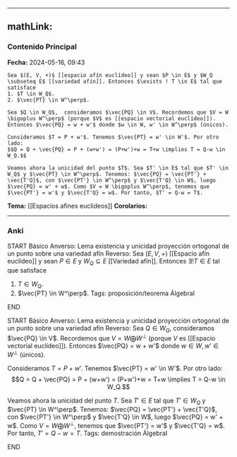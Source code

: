 	
---
mathLink:
---
### Contenido Principal

**Fecha:** 2024-05-16, 09:43

```ad-lemma
Sea $(E, V, +)$ [[espacio afín euclídeo]] y sean $P \in E$ y $W_Q \subseteq E$ [[variedad afín]]. Entonces $\exists ! T \in E$ tal que satisface
1. $T \in W_Q$.
2. $\vec{PT} \in W^\perp$.
```


```ad-proof
Sea $Q \in W_Q$,  consideramos $\vec{PQ} \in V$. Recordemos que $V = W \bigoplus W^\perp$ (porque $V$ es [[espacio vectorial euclídeo]]). Entonces $\vec{PQ} = w + w'$ donde $w \in W, w' \in W^\perp$ (únicos). 

Consideramos $T = P + w'$. Tenemos $\vec{PT} = w' \in W'$. Por otro lado:
$$Q = Q + \vec{PQ} = P + (w+w') = (P+w')+w = T+w \implies T = Q-w \in W_Q.$$

Veamos ahora la unicidad del punto $T$. Sea $T' \in E$ tal que $T' \in W_Q$ y $\vec{PT} \in W^\perp$. Tenemos: $\vec{PQ} = \vec{PT'} + \vec{T'Q}$, con $\vec{PT'} \in W^\perp$ y $\vec{T'Q} \in W$, luego $\vec{PQ} = w' + w$. Como $V = W \bigoplus W^\perp$, tenemos que $\vec{PT'} = w'$ y $\vec{T'Q} = w$. Por tanto, $T' = Q-w = T$. 
```

**Tema:** [[Espacios afines euclídeos]]
**Corolarios:**

---
### Anki

START
Básico
Anverso: Lema existencia y unicidad proyección ortogonal de un punto sobre una variedad afín
Reverso: Sea $(E, V, +)$ [[Espacio afín euclídeo]] y sean $P \in E$ y $W_Q \subseteq E$ [[Variedad afín]]. Entonces $\exists ! T \in E$ tal que satisface
1. $T \in W_Q$.
2. $\vec{PT} \in W^\perp$.
Tags: proposición/teorema ÁlgebraI
<!--ID: 1715864620208-->
END

START
Básico
Anverso: Lema existencia y unicidad proyección ortogonal de un punto sobre una variedad afín
Reverso: Sea $Q \in W_Q$,  consideramos $\vec{PQ} \in V$. Recordemos que $V = W \bigoplus W^\perp$ (porque $V$ es [[Espacio vectorial euclídeo]]). Entonces $\vec{PQ} = w + w'$ donde $w \in W, w' \in W^\perp$ (únicos). 

Consideramos $T = P + w'$. Tenemos $\vec{PT} = w' \in W'$. Por otro lado:
$$Q = Q + \vec{PQ} = P + (w+w') = (P+w')+w = T+w \implies T = Q-w \in W_Q.$$

Veamos ahora la unicidad del punto $T$. Sea $T' \in E$ tal que $T' \in W_Q$ y $\vec{PT} \in W^\perp$. Tenemos: $\vec{PQ} = \vec{PT'} + \vec{T'Q}$, con $\vec{PT'} \in W^\perp$ y $\vec{T'Q} \in W$, luego $\vec{PQ} = w' + w$. Como $V = W \bigoplus W^\perp$, tenemos que $\vec{PT'} = w'$ y $\vec{T'Q} = w$. Por tanto, $T' = Q-w = T$. 
Tags: demostración ÁlgebraI
<!--ID: 1716477603208-->
END